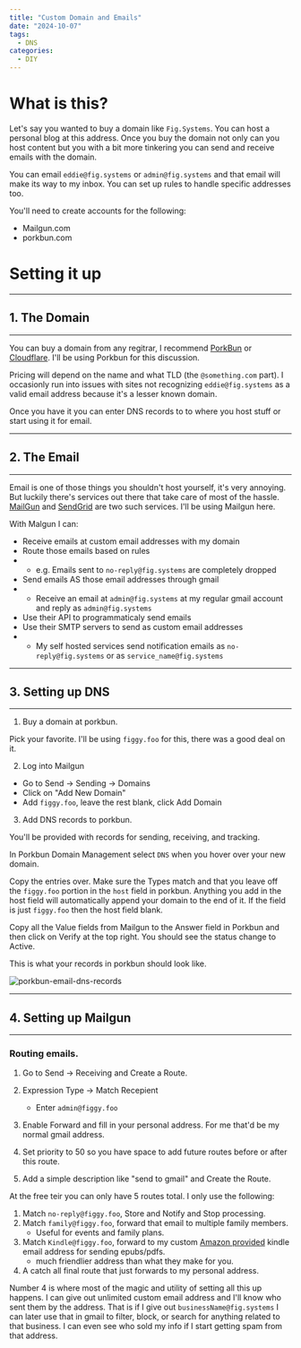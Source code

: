 ```yaml
---
title: "Custom Domain and Emails"
date: "2024-10-07"
tags: 
  - DNS
categories: 
  - DIY
---
```


# What is this?

Let's say you wanted to buy a domain like `Fig.Systems`. You can host a personal blog at this address. Once you buy the domain not only can you host content but you with a bit more tinkering you can send and receive emails with the domain. 

You can email `eddie@fig.systems` or `admin@fig.systems` and that email will make its way to my inbox. You can set up rules to handle specific addresses too. 

You'll need to create accounts for the following:
- Mailgun.com
- porkbun.com

# Setting it up

---
## 1. The Domain
---
You can buy a domain from any regitrar, I recommend [PorkBun](https://porkbun.com/) or [Cloudflare](https://www.cloudflare.com/products/registrar/). I'll be using Porkbun for this discussion.

Pricing will depend on the name and what TLD (the `@something.com` part). I occasionly run into issues with sites not recognizing `eddie@fig.systems` as a valid email address because it's a lesser known domain. 

Once you have it you can enter DNS records to to where you host stuff or start using it for email. 

---
## 2. The Email 
---
Email is one of those things you shouldn't host yourself, it's very annoying. But luckily there's services out there that take care of most of the hassle. [MailGun](https://www.mailgun.com/) and [SendGrid](https://sendgrid.com/en-us) are two such services. I'll be using Mailgun here. 

With Malgun I can:
- Receive emails at custom email addresses with my domain
- Route those emails based on rules
- - e.g. Emails sent to `no-reply@fig.systems` are completely dropped
- Send emails AS those email addresses through gmail
- - Receive an email at `admin@fig.systems` at my regular gmail account and reply as `admin@fig.systems`
- Use their API to programmaticaly send emails
- Use their SMTP servers to send as custom email addresses
- - My self hosted services send notification emails as `no-reply@fig.systems` or as `service_name@fig.systems`

---
## 3. Setting up DNS
---
1. Buy a domain at porkbun. 

Pick your favorite. I'll be using `figgy.foo` for this, there was a good deal on it.

2. Log into Mailgun 
- Go to Send -> Sending -> Domains 
- Click on "Add New Domain"
- Add `figgy.foo`, leave the rest blank, click Add Domain

3. Add DNS records to porkbun. 

You'll be provided with records for sending, receiving, and tracking. 

In Porkbun Domain Management select `DNS` when you hover over your new domain. 

Copy the entries over. Make sure the Types match and that you leave off the `figgy.foo` portion in the `host` field in porkbun. Anything you add in the host field will automatically append your domain to the end of it. If the field is just `figgy.foo` then the host field blank.

Copy all the Value fields from Mailgun to the Answer field in Porkbun and then click on Verify at the top right. You should see the status change to Active.

This is what your records in porkbun should look like.

![porkbun-email-dns-records](/images/porkbunemailrecords.png "A picture showing how porkbun records should look")

---
## 4. Setting up Mailgun
---

### Routing emails.

1. Go to Send -> Receiving and Create a Route. 

2. Expression Type -> Match Recepient

   - Enter `admin@figgy.foo`

3. Enable Forward and fill in your personal address. For me that'd be my normal gmail address. 

4. Set priority to 50 so you have space to add future routes before or after this route. 
5. Add a simple description like "send to gmail" and Create the Route.

At the free teir you can only have 5 routes total. I only use the following:

1. Match `no-reply@figgy.foo`, Store and Notify and Stop processing.
2. Match `family@figgy.foo`, forward that email to multiple family members.
    - Useful for events and family plans.
3. Match `Kindle@figgy.foo`, forward to my custom [Amazon provided](https://www.amazon.com/sendtokindle/email) kindle email address for sending epubs/pdfs. 
    - much friendlier address than what they make for you.
4. A catch all final route that just forwards to my personal address.
    
Number 4 is where most of the magic and utility of setting all this up happens. I can give out unlimited custom email address and I'll know who sent them by the address. That is if I give out `businessName@fig.systems` I can later use that in gmail to filter, block, or search for anything related to that business. I can even see who sold my info if I start getting spam from that address. 
